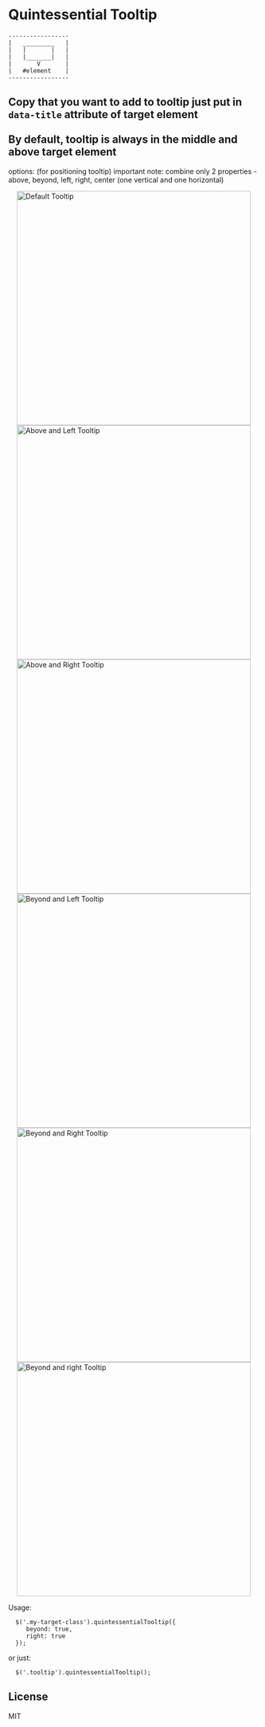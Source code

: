 

  # Quintessential Tooltip

    -----------------
    |   _________   |
    |   |       |   |
    |   |_______|   |
    |       V       |
    |   #element    |
    -----------------

  Copy that you want to add to tooltip just put in `data-title` attribute of target element<br><br>
  By default, tooltip is always in the middle and above target element<br>
 ---------------------------
  options: (for positioning tooltip) important note: combine only 2 properties - above, beyond, left, right, center (one vertical and one horizontal)


<img width="470" alt="Default Tooltip" style="display: block;margin: 0 auto;"        src="https://user-images.githubusercontent.com/7904484/56038590-a2a54980-5d32-11e9-83d5-86757da32cf7.png">

<img width="470" alt="Above and Left Tooltip" style="display: block;margin: 0 auto;" src="https://user-images.githubusercontent.com/7904484/56038591-a33de000-5d32-11e9-9c7d-ec02e4335981.png">

<img width="470" alt="Above and Right Tooltip" style="display: block;margin: 0 auto;" src="https://user-images.githubusercontent.com/7904484/56038592-a33de000-5d32-11e9-9994-d2b912b34263.png">

<img width="470" alt="Beyond and Left Tooltip" style="display: block;margin: 0 auto;" src="https://user-images.githubusercontent.com/7904484/56038593-a33de000-5d32-11e9-8be2-f8bef8063d40.png">

<img width="470" alt="Beyond and Right Tooltip" style="display: block;margin: 0 auto;" src="https://user-images.githubusercontent.com/7904484/56038594-a33de000-5d32-11e9-8df9-0f72fe0eb802.png">

<img width="470" alt="Beyond and right Tooltip" style="display: block;margin: 0 auto;" src="https://user-images.githubusercontent.com/7904484/56038595-a33de000-5d32-11e9-9fcc-e75c7bfe4b77.png">

  Usage:

      $('.my-target-class').quintessentialTooltip({
         beyond: true,
         right: true
      });

  or just:

      $('.tooltip').quintessentialTooltip();

License
----

MIT

